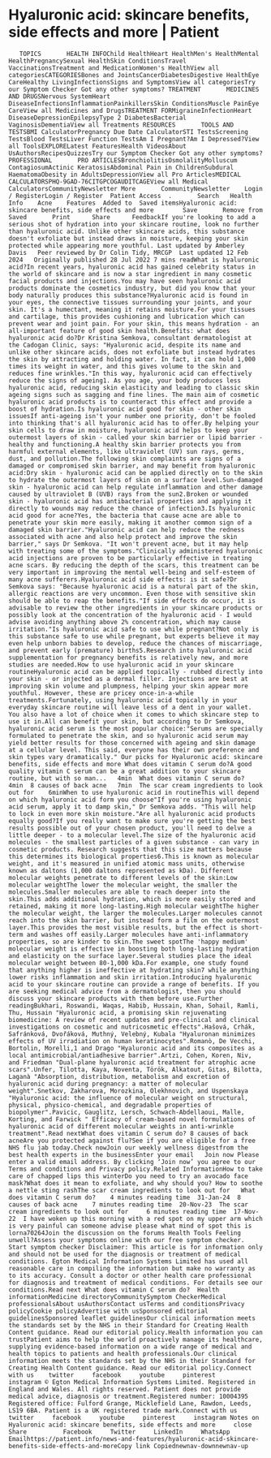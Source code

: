 # Hyaluronic acid: skincare benefits, side effects and more | Patient

       TOPICS       HEALTH INFOChild HealthHeart HealthMen's HealthMental HealthPregnancySexual HealthSkin ConditionsTravel VaccinationsTreatment and MedicationWomen's HealthView all categoriesCATEGORIESBones and JointsCancerDiabetesDigestive HealthEye CareHealthy LivingInfectionsSigns and SymptomsView all categoriesTry our Symptom Checker Got any other symptoms? TREATMENT       MEDICINES AND DRUGSNervous SystemHeart DiseaseInfectionsInflammationPainkillersSkin ConditionsMuscle PainEye CareView all Medicines and DrugsTREATMENT FORMigraineInfectionHeart DiseaseDepressionEpilepsyType 2 DiabetesBacterial VaginosisDementiaView all Treatments RESOURCES       TOOLS AND TESTSBMI CalculatorPregnancy Due Date CalculatorSTI TestsScreening TestsBlood TestsLiver Function TestsAm I Pregnant?Am I Depressed?View all ToolsEXPLORELatest FeaturesHealth VideosAbout UsAuthorsRecipesQuizzesTry our Symptom Checker Got any other symptoms? PROFESSIONAL       PRO ARTICLESBronchiolitisOsmolalityMolluscum ContagiosumActinic KeratosisAbdominal Pain in ChildrenSubdural HaematomaObesity in AdultsDepressionView all Pro ArticlesMEDICAL CALCULATORSPHQ-9GAD-76CITGPCOGAUDITCAGEView all Medical CalculatorsCommunityNewsletter More       CommunityNewsletter    Login / RegisterLogin / Register  Patient Access  .       Search   Health Info    Acne    Features  Added to  Saved itemsHyaluronic acid: skincare benefits, side effects and more        Save       Remove from Saved       Print      Share      FeedbackIf you're looking to add a serious shot of hydration into your skincare routine, look no further than hyaluronic acid. Unlike other skincare acids, this substance doesn't exfoliate but instead draws in moisture, keeping your skin protected while appearing more youthful. Last updated by Amberley Davis   Peer reviewed by Dr Colin Tidy, MRCGP  Last updated 12 Feb 2024   Originally published 28 Jul 2022 7 mins readWhat is hyaluronic acid?In recent years, hyaluronic acid has gained celebrity status in the world of skincare and is now a star ingredient in many cosmetic facial products and injections.You may have seen hyaluronic acid products dominate the cosmetics industry, but did you know that your body naturally produces this substance?Hyaluronic acid is found in your eyes, the connective tissues surrounding your joints, and your skin. It's a humectant, meaning it retains moisture.For your tissues and cartilage, this provides cushioning and lubrication which can prevent wear and joint pain. For your skin, this means hydration - an all-important feature of good skin health.Benefits: what does hyaluronic acid do?Dr Kristina Semkova, consultant dermatologist at the Cadogan Clinic, says: "Hyaluronic acid, despite its name and unlike other skincare acids, does not exfoliate but instead hydrates the skin by attracting and holding water. In fact, it can hold 1,000 times its weight in water, and this gives volume to the skin and reduces fine wrinkles."In this way, hyaluronic acid can effectively reduce the signs of ageing1. As you age, your body produces less hyaluronic acid, reducing skin elasticity and leading to classic skin ageing signs such as sagging and fine lines. The main aim of cosmetic hyaluronic acid products is to counteract this effect and provide a boost of hydration.Is hyaluronic acid good for skin - other skin issuesIf anti-ageing isn't your number one priority, don't be fooled into thinking that's all hyaluronic acid has to offer.By helping your skin cells to draw in moisture, hyaluronic acid helps to keep your outermost layers of skin - called your skin barrier or lipid barrier - healthy and functioning.A healthy skin barrier protects you from harmful external elements, like ultraviolet (UV) sun rays, germs, dust, and pollution.The following skin complaints are signs of a damaged or compromised skin barrier, and may benefit from hyaluronic acid:Dry skin - hyaluronic acid can be applied directly on to the skin to hydrate the outermost layers of skin on a surface level.Sun-damaged skin - hyaluronic acid can help regulate inflammation and other damage caused by ultraviolet B (UVB) rays from the sun2.Broken or wounded skin - hyaluronic acid has antibacterial properties and applying it directly to wounds may reduce the chance of infection3.Is hyaluronic acid good for acne?Yes, the bacteria that cause acne are able to penetrate your skin more easily, making it another common sign of a damaged skin barrier."Hyaluronic acid can help reduce the redness associated with acne and also help protect and improve the skin barrier," says Dr Semkova. "It won't prevent acne, but it may help with treating some of the symptoms."Clinically administered hyaluronic acid injections are proven to be particularly effective in treating acne scars. By reducing the depth of the scars, this treatment can be very important in improving the mental well-being and self-esteem of many acne sufferers.Hyaluronic acid side effects: is it safe?Dr Semkova says: "Because hyaluronic acid is a natural part of the skin, allergic reactions are very uncommon. Even those with sensitive skin should be able to reap the benefits."If side effects do occur, it is advisable to review the other ingredients in your skincare products or possibly look at the concentration of the hyaluronic acid - I would advise avoiding anything above 2% concentration, which may cause irritation."Is hyaluronic acid safe to use while pregnant?Not only is this substance safe to use while pregnant, but experts believe it may even help unborn babies to develop, reduce the chances of miscarriage, and prevent early (premature) births5.Research into hyaluronic acid supplementation for pregnancy benefits is relatively new, and more studies are needed.How to use hyaluronic acid in your skincare routineHyaluronic acid can be applied topically - rubbed directly into your skin - or injected as a dermal filler. Injections are best at improving skin volume and plumpness, helping your skin appear more youthful. However, these are pricey once-in-a-while treatments.Fortunately, using hyaluronic acid topically in your everyday skincare routine will leave less of a dent in your wallet. You also have a lot of choice when it comes to which skincare step to use it in.All can benefit your skin, but according to Dr Semkova, hyaluronic acid serum is the most popular choice:"Serums are specially formulated to penetrate the skin, and so hyaluronic acid serum may yield better results for those concerned with ageing and skin damage at a cellular level. This said, everyone has their own preference and skin types vary dramatically." Our picks for Hyaluronic acid: skincare benefits, side effects and more What does vitamin C serum do?A good quality vitamin C serum can be a great addition to your skincare routine, but with so man...   4min  What does vitamin C serum do?   4min  8 causes of back acne   7min  The scar cream ingredients to look out for    6minWhen to use hyaluronic acid in routineThis will depend on which hyaluronic acid form you choose"If you're using hyaluronic acid serum, apply it to damp skin," Dr Semkova adds. "This will help to lock in even more skin moisture."Are all hyaluronic acid products equally good?If you really want to make sure you're getting the best results possible out of your chosen product, you'll need to delve a little deeper - to a molecular level.The size of the hyaluronic acid molecules - the smallest particles of a given substance - can vary in cosmetic products. Research suggests that this size matters because this determines its biological properties6.This is known as molecular weight, and it's measured in unified atomic mass units, otherwise known as daltons (1,000 daltons represented as kDa). Different molecular weights penetrate to different levels of the skin:Low molecular weightThe lower the molecular weight, the smaller the molecules.Smaller molecules are able to reach deeper into the skin.This adds additional hydration, which is more easily stored and retained, making it more long-lasting.High molecular weightThe higher the molecular weight, the larger the molecules.Larger molecules cannot reach into the skin barrier, but instead form a film on the outermost layer.This provides the most visible results, but the effect is short-term and washes off easily.Larger molecules have anti-inflammatory properties, so are kinder to skin.The sweet spotThe 'happy medium' molecular weight is effective in boosting both long-lasting hydration and elasticity on the surface layer.Several studies place the ideal molecular weight between 80-1,000 kDa.For example, one study found that anything higher is ineffective at hydrating skin7 while anything lower risks inflammation and skin irritation.Introducing hyaluronic acid to your skincare routine can provide a range of benefits. If you are seeking medical advice from a dermatologist, then you should discuss your skincare products with them before use.Further readingBukhari, Roswandi, Waqas, Habib, Hussain, Khan, Sohail, Ramli, Thu, Hussain "Hyaluronic acid, a promising skin rejuvenating biomedicine: A review of recent updates and pre-clinical and clinical investigations on cosmetic and nutricosmetic effects".Hašová, Crhák, Safránková, Dvořáková, Muthný, Velebný, Kubala "Hyaluronan minimizes effects of UV irradiation on human keratinocytes".Romanò, De Vecchi, Bortolin, Morelli,1 and Drago "Hyaluronic acid and its composites as a local antimicrobial/antiadhesive barrier".Artzi, Cohen, Koren, Niv, and Friedman "Dual-plane hyaluronic acid treatment for atrophic acne scars".Unfer, Tilotta, Kaya, Noventa, Török, Alkatout, Gitas, Bilotta, Laganà "Absorption, distribution, metabolism and excretion of hyaluronic acid during pregnancy: a matter of molecular weight".Snetkov, Zakharova, Morozkina, Olekhnovich, and Uspenskaya "Hyaluronic acid: the influence of molecular weight on structural, physical, physico-chemical, and degradable properties of biopolymer".Pavicic, Gauglitz, Lersch, Schwach-Abdellaoui, Malle, Korting, and Farwick " Efficacy of cream-based novel formulations of hyaluronic acid of different molecular weights in anti-wrinkle treatment".Read nextWhat does vitamin C serum do? 8 causes of back acneAre you protected against flu?See if you are eligible for a free NHS flu jab today.Check nowJoin our weekly wellness digestfrom the best health experts in the businessEnter your email   Join now Please enter a valid email address. By clicking ‘Join now’ you agree to our Terms and conditions and Privacy policy.Related InformationHow to take care of chapped lips this winterDo you need to try an avocado face mask?What does it mean to exfoliate, and why should you? How to soothe a nettle sting rashThe scar cream ingredients to look out for   What does vitamin C serum do?    4 minutes reading time  31-Jan-24  8 causes of back acne    7 minutes reading time  20-Nov-23  The scar cream ingredients to look out for     6 minutes reading time  17-Nov-22  I have woken up this morning with a red spot on my upper arm which is very painful can someone advise please what mind of spot this is   lorna70264Join the discussion on the forums Health Tools Feeling unwell?Assess your symptoms online with our free symptom checker. Start symptom checker Disclaimer: This article is for information only and should not be used for the diagnosis or treatment of medical conditions. Egton Medical Information Systems Limited has used all reasonable care in compiling the information but make no warranty as to its accuracy. Consult a doctor or other health care professional for diagnosis and treatment of medical conditions. For details see our conditions.Read next What does vitamin C serum do?  Health informationMedicine directoryCommunitySymptom CheckerMedical professionalsAbout usAuthorsContact usTerms and conditionsPrivacy policyCookie policyAdvertise with usSponsored editorial guidelinesSponsored leaflet guidelinesOur clinical information meets the standards set by the NHS in their Standard for Creating Health Content guidance. Read our editorial policy.Health information you can trustPatient aims to help the world proactively manage its healthcare, supplying evidence-based information on a wide range of medical and health topics to patients and health professionals.Our clinical information meets the standards set by the NHS in their Standard for Creating Health Content guidance. Read our editorial policy.Connect with us    twitter     facebook     youtube     pinterest     instagram © Egton Medical Information Systems Limited. Registered in England and Wales. All rights reserved. Patient does not provide medical advice, diagnosis or treatment.Registered number: 10004395 Registered office: Fulford Grange, Micklefield Lane, Rawdon, Leeds, LS19 6BA. Patient is a UK registered trade mark.Connect with us    twitter     facebook     youtube     pinterest     instagram Notes on Hyaluronic acid: skincare benefits, side effects and more     close Share          Facebook     Twitter     LinkedIn     WhatsApp     Emailhttps://patient.info/news-and-features/hyaluronic-acid-skincare-benefits-side-effects-and-moreCopy link Copiednewnav-downnewnav-up


